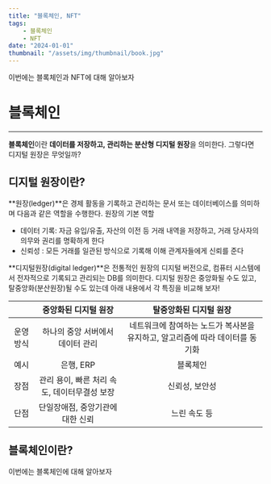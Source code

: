 ```yaml
---
title: "블록체인, NFT"
tags:
    - 블록체인
    - NFT
date: "2024-01-01"
thumbnail: "/assets/img/thumbnail/book.jpg"
---
```


이번에는 블록체인과 NFT에 대해 알아보자

# 블록체인
---

**블록체인**이란 **데이터를 저장하고, 관리하는 분산형 디지털 원장**을 의미한다.
그렇다면 디지털 원장은 무엇일까?

## 디지털 원장이란?
**원장(ledger)**은 경제 활동을 기록하고 관리하는 문서 또는 데이터베이스를 의미하며 다음과 같은 역할을 수행한다.
원장의 기본 역할
* 데이터 기록: 자금 유입/유출, 자산의 이전 등 거래 내역을 저장하고, 거래 당사자의 의무와 권리를 명확하게 한다
* 신뢰성 : 모든 거래를 일관된 방식으로 기록해 이해 관계자들에게 신뢰를 준다 

**디지털원장(digital ledger)**은 전통적인 원장의 디지털 버전으로, 컴퓨터 시스템에서 전자적으로 기록되고 관리되는 DB를 의미한다.
디지털 원장은 중앙화될 수도 있고, 탈중앙화(분산원장)될 수도 있는데 아래 내용에서 각 특징을 비교해 보자!

||중앙화된 디지털 원장|탈중앙화된 디지털 원장|
|:---:|:---:|:---:|
|운영방식|하나의 중앙 서버에서 데이터 관리|네트워크에 참여하는 노드가 복사본을 유지하고, 알고리즘에 따라 데이터를 동기화|
|예시|은행, ERP|블록체인|
|장점|관리 용이, 빠른 처리 속도, 데이터무결성 보장|신뢰성, 보안성|
|단점|단일장애점, 중앙기관에 대한 신뢰|느린 속도 등|

## 블록체인이란?
이번에는 블록체인에 대해 알아보자